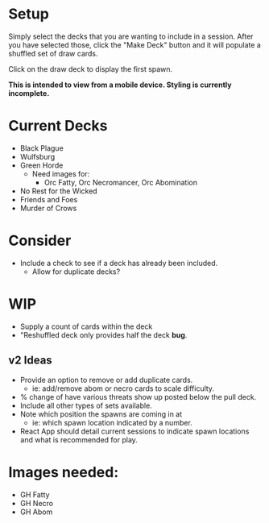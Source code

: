 # Setup
Simply select the decks that you are wanting to include in a session. After you have selected those, click the "Make Deck" button and it will populate a shuffled set of draw cards.

Click on the draw deck to display the first spawn.

**This is intended to view from a mobile device. Styling is currently incomplete.**

# Current Decks
- Black Plague
- Wulfsburg
- Green Horde
  - Need images for:
    - Orc Fatty, Orc Necromancer, Orc Abomination
- No Rest for the Wicked
- Friends and Foes
- Murder of Crows

# Consider
- Include a check to see if a deck has already been included.
  - Allow for duplicate decks?

# WIP
- Supply a count of cards within the deck
- "Reshuffled deck only provides half the deck **bug**.

## v2 Ideas
- Provide an option to remove or add duplicate cards.
  - ie: add/remove abom or necro cards to scale difficulty. 
- % change of have various threats show up posted below the pull deck.
- Include all other types of sets available.
- Note which position the spawns are coming in at
  - ie: which spawn location indicated by a number.
- React App should detail current sessions to indicate spawn locations and what is recommended for play.

# Images needed:
- GH Fatty
- GH Necro
- GH Abom